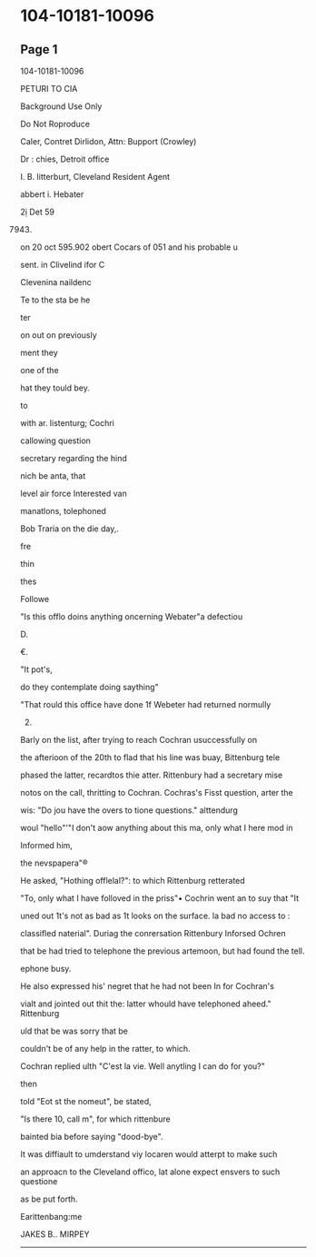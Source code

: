 # 104-10181-10096

## Page 1

104-10181-10096

PETURI TO CIA

Background Use Only

Do Not Roproduce

Caler, Contret Dirlidon, Attn: Bupport (Crowley)

Dr : chies, Detroit office

I. B. litterburt, Cleveland Resident Agent

abbert i. Hebater

2ị Det 59

7943)

on 20 oct 595.902 obert Cocars of 051 and his probable u

sent. in Clivelind ifor C

Clevenina naildenc

Te to the sta be he

ter

on out on previously

ment they

one of the

hat they tould bey.

to

with ar. listenturg; Cochri

callowing question

secretary regarding the hind

nich be anta, that

level air force Interested van

manatlons, tolephoned

Bob Traria on the die day,.

fre

thin

thes

Followe

"Is this offlo doins anything oncerning Webater"a defectiou

D.

€.

"It pot's,

do they contemplate doing saything"

"That rould this office have done 1f Webeter had returned normully

2.

Barly on the list, after trying to reach Cochran usuccessfully on

the afterioon of the 20th to flad that his line was buay, Bittenburg tele

phased the latter, recardtos thie atter. Rittenbury had a secretary mise

notos on the call, thritting to Cochran. Cochras's Fisst question, arter the

wis: "Do jou have the overs to tione questions." alttendurg

woul "hello"'"I don't aow anything about this ma, only what I here mod in

Informed him,

the nevspapera"®

He asked, "Hothing offlelal?": to which Rittenburg retterated

"To, only what I have folloved in the priss"• Cochrin went an to suy that "It

uned out 1t's not as bad as 1t looks on the surface. la bad no access to :

classifled naterial". Duriag the conrersation Rittenbury Inforsed Ochren

that be had tried to telephone the previous artemoon, but had found the tell.

ephone busy.

He also expressed his' negret that he had not been In for Cochran's

vialt and jointed out thit the: latter whould have telephoned aheed." Rittenburg

uld that be was sorry that be

couldn't be of any help in the ratter, to which.

Cochran replied ulth "C'est la vie. Well anytling I can do for you?"

then

told "Eot st the nomeut", be stated,

"Is there 10, call m", for which rittenbure

bainted bia before saying "dood-bye".

It was diffiault to umderstand viy locaren would atterpt to make such

an approacn to the Cleveland offico, lat alone expect ensvers to such questione

as be put forth.

Earittenbang:me

JAKES B.. MIRPEY

---

